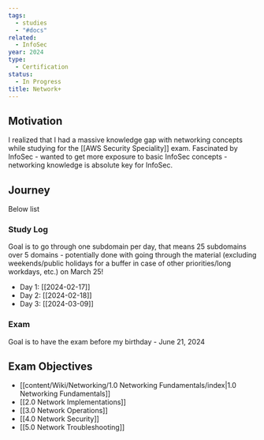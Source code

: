 ```yaml
---
tags:
  - studies
  - "#docs"
related:
  - InfoSec
year: 2024
type:
  - Certification
status:
  - In Progress
title: Network+
---
```

## Motivation

I realized that I had a massive knowledge gap with networking concepts while studying for the [[AWS Security Speciality]] exam. Fascinated by InfoSec - wanted to get more exposure to basic InfoSec concepts - networking knowledge is absolute key for InfoSec.

## Journey

Below list 


### Study Log

Goal is to go through one subdomain per day, that means 25 subdomains over 5 domains - potentially done with going through the material (excluding weekends/public holidays for a buffer in case of other priorities/long workdays, etc.) on March 25!

- Day 1: [[2024-02-17]]
- Day 2: [[2024-02-18]]
- Day 3: [[2024-03-09]]

### Exam

Goal is to have the exam before my birthday - June 21, 2024

## Exam Objectives

- [[content/Wiki/Networking/1.0 Networking Fundamentals/index|1.0 Networking Fundamentals]]
- [[2.0 Network Implementations]]
- [[3.0 Network Operations]]
- [[4.0 Network Security]]
- [[5.0 Network Troubleshooting]]